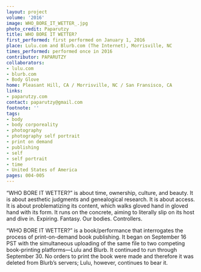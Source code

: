 ```yaml
---
layout: project
volume: '2016'
image: WHO_BORE_IT_WETTER_.jpg
photo_credit: Paparutzy
title: WHO BORE IT WETTER?
first_performed: first performed on January 1, 2016
place: Lulu.com and Blurb.com (The Internet), Morrisville, NC
times_performed: performed once in 2016
contributor: PAPARUTZY
collaborators:
- lulu.com
- blurb.com
- Body Glove
home: Pleasant Hill, CA / Morrisville, NC / San Fransisco, CA
links:
- paparutzy.com
contact: paparutzy@gmail.com
footnote: ''
tags:
- body
- body corporeality
- photography
- photography self portrait
- print on demand
- publishing
- self
- self portrait
- time
- United States of America
pages: 004-005
---
```


“WHO BORE IT WETTER?” is about time, ownership, culture, and beauty. It is about aesthetic judgments and genealogical research. It is about access. It is about problematizing its content, which walks gloved hand in gloved hand with its form. It runs on the concrete, aiming to literally slip on its host and dive in. Expiring. Fantasy. Our bodies. Controllers.

“WHO  BORE IT WETTER?” is a book/performance that interrogates the process of print-on-demand book publishing. It began on September 16 PST with the simultaneous uploading of the same file to two competing book-printing platforms—Lulu and Blurb. It continued to run through September 30. No orders to print the book were made and therefore it was deleted from Blurb’s servers; Lulu, however, continues to bear it.
